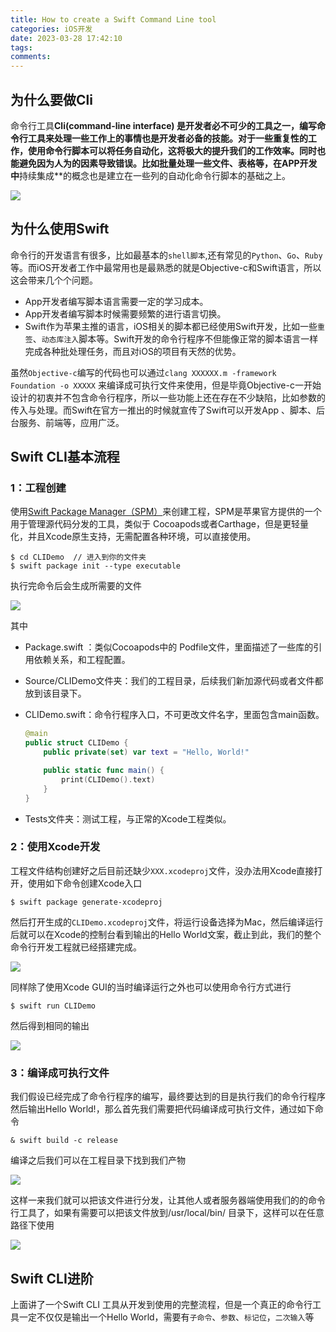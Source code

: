 ```yaml
---
title: How to create a Swift Command Line tool
categories: iOS开发
date: 2023-03-28 17:42:10
tags:
comments:
---
```

## 为什么要做Cli

命令行工具**Cli(command-line interface) 是开发者必不可少的工具之一，编写命令行工具来处理一些工作上的事情也是开发者必备的技能。对于一些重复性的工作，使用命令行脚本可以将任务自动化，这将极大的提升我们的工作效率。同时也能避免因为人为的因素导致错误。比如批量处理一些文件、表格等，在APP开发中**持续集成**的概念也是建立在一些列的自动化命令行脚本的基础之上。

![](https://cdn.jsdelivr.net/gh/MolierQueen/resource@main/111.png)

## 为什么使用Swift

命令行的开发语言有很多，比如最基本的`shell脚本`,还有常见的`Python`、`Go`、`Ruby`等。而iOS开发者工作中最常用也是最熟悉的就是Objective-c和Swift语言，所以这会带来几个个问题。

* App开发者编写脚本语言需要一定的学习成本。
* App开发者编写脚本时候需要频繁的进行语言切换。
* Swift作为苹果主推的语言，iOS相关的脚本都已经使用Swift开发，比如一些`重签`、`动态库注入`脚本等。Swift开发的命令行程序不但能像正常的脚本语言一样完成各种批处理任务，而且对iOS的项目有天然的优势。



虽然`Objective-c`编写的代码也可以通过`clang XXXXXX.m -framework Foundation -o XXXXX` 来编译成可执行文件来使用，但是毕竟Objective-c一开始设计的初衷并不包含命令行程序，所以一些功能上还在存在不少缺陷，比如参数的传入与处理。而Swift在官方一推出的时候就宣传了Swift可以开发App 、脚本、后台服务、前端等，应用广泛。



## Swift CLI基本流程

### 1：工程创建

使用[Swift Package Manager（SPM）](https://www.swift.org/package-manager/)来创建工程，SPM是苹果官方提供的一个用于管理源代码分发的工具，类似于 Cocoapods或者Carthage，但是更轻量化，并且Xcode原生支持，无需配置各种环境，可以直接使用。

```shell 工程创建
$ cd CLIDemo  // 进入到你的文件夹
$ swift package init --type executable
```



执行完命令后会生成所需要的文件

![](https://cdn.jsdelivr.net/gh/MolierQueen/resource@main/202304011746092.png)

其中

* Package.swift ：类似Cocoapods中的 Podfile文件，里面描述了一些库的引用依赖关系，和工程配置。

* Source/CLIDemo文件夹：我们的工程目录，后续我们新加源代码或者文件都放到该目录下。

* CLIDemo.swift：命令行程序入口，不可更改文件名字，里面包含main函数。

  ```swift 入口main函数
  @main
  public struct CLIDemo {
      public private(set) var text = "Hello, World!"
  
      public static func main() {
          print(CLIDemo().text)
      }
  }
  ```

  

* Tests文件夹：测试工程，与正常的Xcode工程类似。

### 2：使用Xcode开发

工程文件结构创建好之后目前还缺少`XXX.xcodeproj`文件，没办法用Xcode直接打开，使用如下命令创建Xcode入口

```shell Xcode入口创建
$ swift package generate-xcodeproj
```

然后打开生成的`CLIDemo.xcodeproj`文件，将运行设备选择为Mac，然后编译运行后就可以在Xcode的控制台看到输出的Hello World文案，截止到此，我们的整个命令行开发工程就已经搭建完成。

![](https://cdn.jsdelivr.net/gh/MolierQueen/resource@main/202304011801713.png)



同样除了使用Xcode GUI的当时编译运行之外也可以使用命令行方式进行

```shell 编译运行
$ swift run CLIDemo
```

然后得到相同的输出

![](https://cdn.jsdelivr.net/gh/MolierQueen/resource@main/202304011813359.png)

### 3：编译成可执行文件

我们假设已经完成了命令行程序的编写，最终要达到的目是执行我们的命令行程序然后输出Hello World!，那么首先我们需要把代码编译成可执行文件，通过如下命令

```shell 编译成可执行文件
& swift build -c release
```

编译之后我们可以在工程目录下找到我们产物

![](https://cdn.jsdelivr.net/gh/MolierQueen/resource@main/202304011810603.png)



这样一来我们就可以把该文件进行分发，让其他人或者服务器端使用我们的的命令行工具了，如果有需要可以把该文件放到/usr/local/bin/ 目录下，这样可以在任意路径下使用

![](https://cdn.jsdelivr.net/gh/MolierQueen/resource@main/202304011817712.png)

## Swift CLI进阶

上面讲了一个Swift CLI 工具从开发到使用的完整流程，但是一个真正的命令行工具一定不仅仅是输出一个Hello World，需要有`子命令`、`参数`、`标记位`，`二次输入`等
